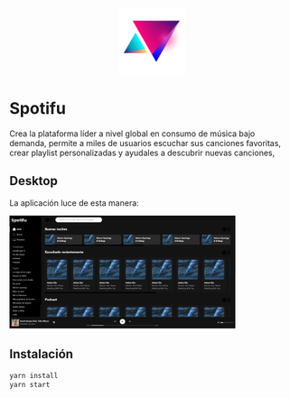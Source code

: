 <div align="center">
<img width="120px"  src="https://github.com/no-te-rindas/logo/raw/main/Logo/LeonidasEsteban-destello-envolvente-cuadrada.png" />
</div>

# Spotifu

Crea la plataforma líder a nivel global en consumo de música bajo demanda, permite a miles de usuarios escuchar sus canciones favoritas, crear playlist personalizadas y ayudales a descubrir nuevas canciones,

## Desktop

La aplicación luce de esta manera:

<img width="400px" src="https://github.com/no-te-rindas/imagenes/blob/main/Readmes/spotifu/spotifu.png?raw=true" />

## Instalación

```
yarn install
yarn start
```
